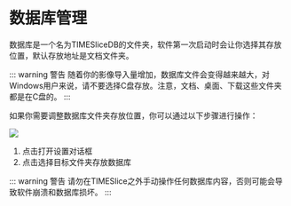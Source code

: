 # 数据库管理

数据库是一个名为TIMESliceDB的文件夹，软件第一次启动时会让你选择其存放位置，默认存放地址是文档文件夹。

::: warning 警告
随着你的影像导入量增加，数据库文件会变得越来越大，对Windows用户来说，请不要选择C盘存放。注意，文档、桌面、下载这些文件夹都是在C盘的。
:::

如果你需要调整数据库文件夹存放位置，你可以通过以下步骤进行操作：

![](/images/database/database.png)

1. 点击打开设置对话框
2. 点击选择目标文件夹存放数据库

::: warning 警告
请勿在TIMESlice之外手动操作任何数据库内容，否则可能会导致软件崩溃和数据库损坏。
:::